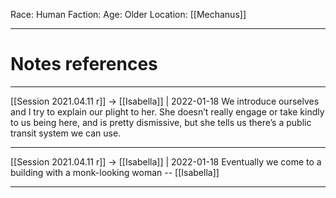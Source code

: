 Race: Human
Faction:
Age: Older
Location: [[Mechanus]]




---
# Notes references

---

[[Session 2021.04.11 r]] -> [[Isabella]] | 2022-01-18
We introduce ourselves and I try to explain our plight to her. She doesn’t really engage or take kindly to us being here, and is pretty dismissive, but she tells us there’s a public transit system we can use.

---


[[Session 2021.04.11 r]] -> [[Isabella]] | 2022-01-18
Eventually we come to a building with a monk-looking woman -- [[Isabella]]

---
